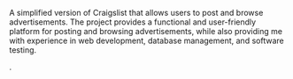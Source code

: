 A simplified version of Craigslist that allows users to post and browse advertisements. The project provides a functional and user-friendly platform for posting and browsing advertisements, while also providing me with experience in web development, database management, and software testing.

.